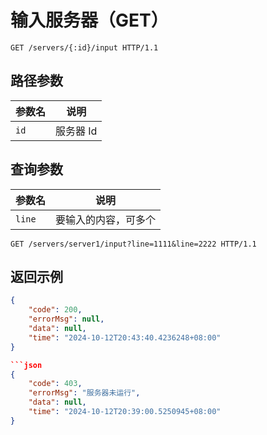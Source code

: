 # 输入服务器（GET）

```http
GET /servers/{:id}/input HTTP/1.1
```

## 路径参数

| 参数名 | 说明     |
| ------ | -------- |
| `id`   | 服务器 Id |

## 查询参数

| 参数名 | 说明                 |
| ------ | -------------------- |
| `line` | 要输入的内容，可多个 |

```text title="示例"
GET /servers/server1/input?line=1111&line=2222 HTTP/1.1
```

## 返回示例

```json
{
    "code": 200,
    "errorMsg": null,
    "data": null,
    "time": "2024-10-12T20:43:40.4236248+08:00"
}

```json
{
    "code": 403,
    "errorMsg": "服务器未运行",
    "data": null,
    "time": "2024-10-12T20:39:00.5250945+08:00"
}
```
